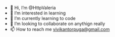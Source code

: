 - 👋 Hi, I’m @HttpValeria
- 👀 I’m interested in learning
- 🌱 I’m currently learning to code
- 💞️ I’m looking to collaborate on anythign really
- 📫 How to reach me vivikantorpuga@gmail.com

<!---
HttpValeria/HttpValeria is a ✨ special ✨ repository because its `README.md` (this file) appears on your GitHub profile.
You can click the Preview link to take a look at your changes.
--->
